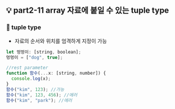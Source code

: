 ## 💡 part2-11 array 자료에 붙일 수 있는 tuple type

### 🔹 tuple type

- 자료의 순서와 위치를 엄격하게 지정이 가능

```javascript
let 멍멍이: [string, boolean];
멍멍이 = ["dog", true];

//rest parameter
function 함수(...x: [string, number]) {
  console.log(x);
}
함수("kim", 123); //가능
함수("kim", 123, 456); //에러
함수("kim", "park"); //에러
```
